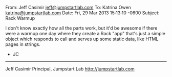 From: Jeff Casimir <jeff@jumpstartlab.com>
To: Katrina Owen <katrina@jumpstartlab.com>
Date: Fri, 29 Mar 2013 15:13:10 -0600
Subject: Rack Warmup

I don't know exactly how all the parts work, but it'd be awesome if there
were a warmup one day where they create a Rack "app" that's just a simple
object which responds to call and serves up some static data, like HTML
pages in strings.

- JC

---
Jeff Casimir
Principal, Jumpstart Lab
http://jumpstartlab.com
